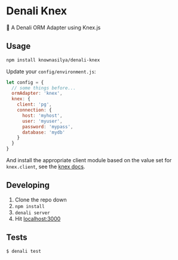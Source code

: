 # Denali Knex

:construction: A Denali ORM Adapter using Knex.js

## Usage

```sh
npm install knownasilya/denali-knex
```

Update your `config/environment.js`:

```js
let config = {
  // some things before...
  ormAdapter: 'knex',
  knex: {
    client: 'pg',
    connection: {
      host: 'myhost',
      user: 'myuser',
      password: 'mypass',
      database: 'mydb'
    }
  }
}
```

And install the appropriate client module
based on the value set for `knex.client`, see
the [knex docs](http://knexjs.org/#Installation-node).


## Developing

1. Clone the repo down
2. `npm install`
3. `denali server`
4. Hit [localhost:3000](http://localhost:3000)


## Tests

```sh
$ denali test
```
